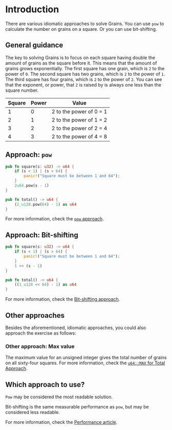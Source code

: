 # Introduction

There are various idiomatic approaches to solve Grains.
You can use `pow` to calculate the number on grains on a square.
Or you can use bit-shifting.

## General guidance

The key to solving Grains is to focus on each square having double the amount of grains as the square before it.
This means that the amount of grains grows exponentially.
The first square has one grain, which is `2` to the power of `0`.
The second square has two grains, which is `2` to the power of `1`.
The third square has four grains, which is `2` to the power of `2`.
You can see that the exponent, or power, that `2` is raised by is always one less than the square number.

| Square  | Power      | Value                   |
| ------- | ---------- | ----------------------- |
|       1 |          0 | 2 to the power of 0 = 1 |
|       2 |          1 | 2 to the power of 1 = 2 |
|       3 |          2 | 2 to the power of 2 = 4 |
|       4 |          3 | 2 to the power of 4 = 8 |

## Approach: `pow`

```rust
pub fn square(s: u32) -> u64 {
    if (s < 1) | (s > 64) {
        panic!("Square must be between 1 and 64");
    }
    2u64.pow(s - 1)
}

pub fn total() -> u64 {
    (2_u128.pow(64) - 1) as u64
}
```

For more information, check the [`pow` approach][approach-pow].

## Approach: Bit-shifting

```rust
pub fn square(s: u32) -> u64 {
    if (s < 1) | (s > 64) {
        panic!("Square must be between 1 and 64");
    }
    1 << (s - 1)
}

pub fn total() -> u64 {
    ((1_u128 << 64) - 1) as u64
}
```

For more information, check the [Bit-shifting approach][approach-bit-shifting].

## Other approaches

Besides the aforementioned, idiomatic approaches, you could also approach the exercise as follows:

### Other approach: Max value

The maximum value for an unsigned integer gives the total number of grains on all sixty-four squares.
For more information, check the [`u64::MAX` for Total Approach][approach-max-value].

## Which approach to use?

`Pow` may be considered the most readable solution.

Bit-shifting is the same measurable performance as `pow`, but may be considered less readable.

For more information, check the [Performance article][article-performance].

[approach-pow]: https://exercism.org/tracks/rust/exercises/grains/approaches/pow
[approach-bit-shifting]: https://exercism.org/tracks/rust/exercises/grains/approaches/bit-shifting
[approach-max-value]: https://exercism.org/tracks/rust/exercises/grains/approaches/max-value
[article-performance]: https://exercism.org/tracks/rust/exercises/grains/articles/performance
